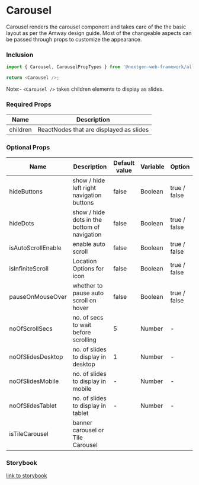 # Carousel

Carousel renders the carousel component and takes care of the the basic layout as per the Amway design guide. Most of the changeable aspects can be passed through props to customize the appearance.

### Inclusion

```ts
import { Carousel, CarouselPropTypes } from '@nextgen-web-framework/all';

return <Carousel />;
```

Note:- `<Carousel />` takes children elements to display as slides.

### Required Props

| Name     | Description                             |
| -------- | --------------------------------------- |
| children | ReactNodes that are displayed as slides |

### Optional Props

| Name               | Description                                  | Default value | Variable | Option       |
| ------------------ | -------------------------------------------- | ------------- | -------- | ------------ |
| hideButtons        | show / hide left right navigation buttons    | false         | Boolean  | true / false |
| hideDots           | show / hide dots in the bottom of navigation | false         | Boolean  | true / false |
| isAutoScrollEnable | enable auto scroll                           | false         | Boolean  | true / false |
| isInfiniteScroll   | Location Options for icon                    | false         | Boolean  | true / false |
| pauseOnMouseOver   | whether to pause auto scroll on hover        | false         | Boolean  | true / false |
| noOfScrollSecs     | no. of secs to wait before scrolling         | 5             | Number   | -            |
| noOfSlidesDesktop  | no. of slides to display in desktop          | 1             | Number   | -            |
| noOfSlidesMobile   | no. of slides to display in mobile           | -             | Number   | -            |
| noOfSlidesTablet   | no. of slides to display in tablet           | -             | Number   | -            |
| isTileCarousel     | banner carousel or Tile Carousel             |

### Storybook

[link to storybook](https://link_to_storybook)
